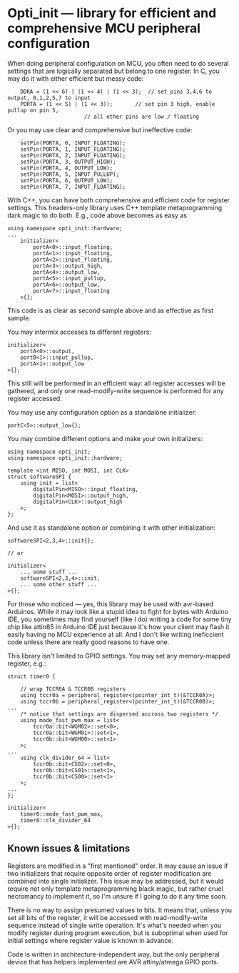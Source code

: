 # Opti_init &mdash; library for efficient and comprehensive MCU peripheral configuration
When doing peripheral configuration on MCU, you often need to do several
settings that are logically separated but belong to one register. In C, you
may do it with either efficient but messy code:
```
	DDRA = (1 << 6) | (1 << 4) | (1 << 3);	// set pins 3,4,6 to output, 0,1,2,5,7 to input
	PORTA = (1 << 5) | (1 << 3));		// set pin 3 high, enable pullup on pin 5,
						// all other pins are low / floating
```
Or you may use clear and comprehensive but ineffective code:
```
	setPin(PORTA, 0, INPUT_FLOATING);
	setPin(PORTA, 1, INPUT_FLOATING);
	setPin(PORTA, 2, INPUT_FLOATING);
	setPin(PORTA, 3, OUTPUT_HIGH);
	setPin(PORTA, 4, OUTPUT_LOW);
	setPin(PORTA, 5, INPUT_PULLUP);
	setPin(PORTA, 6, OUTPUT_LOW);
	setPin(PORTA, 7, INPUT_FLOATING);
```
With C++, you can have both comprehensive and efficient code for register
settings. This headers-only library uses C++ template metaprogramming dark
magic to do both. E.g., code above becomes as easy as
```
using namespace opti_init::hardware;
...
	initializer<
		portA<0>::input_floating,
		portA<1>::input_floating,
		portA<2>::input_floating,
		portA<3>::output_high,
		portA<4>::output_low,
		portA<5>::input_pullup,
		portA<6>::output_low,
		portA<7>::input_floating
	>{};
```
This code is as clear as second sample above and as effective as first sample.

You may intermix accesses to different registers:
```
initializer<
	portA<0>::output,
	portB<1>::input_pullup,
	portA<1>::output_low
>{};
```
This still will be performed in an efficient way: all register accesses will be
gathered, and only one read-modify-write sequence is performed for any register
accessed.

You may use any configuration option as a standalone initializer:
```
portC<5>::output_low{};
```

You may combine different options and make your own initializers:
```
using namespace opti_init;
using namespace opti_init::hardware;

template <int MISO, int MOSI, int CLK>
struct softwareSPI {
	using init = list<
		digitalPin<MISO>::input_floating,
		digitalPin<MOSI>::output_high,
		digitalPin<CLK>::output_high
	>;
};
```
And use it as standalone option or combining it with other initialization:
```
softwareSPI<2,3,4>::init{};

// or

initializer<
	... some stuff ...
	softwareSPI<2,3,4>::init,
	... some other stuff ...
>{};
```

For those who noticed &mdash; yes, this library may be used with avr-based
Arduinos. While it may look like a stupid idea to fight for bytes with
Arduino IDE, you sometimes may find yourself (like I do) writing a code
for some tiny chip like attin85 in Arduino IDE just because it's how
your client may flash it easily having no MCU experience at all. And I don't
like writing ineficcient code unless there are really good reasons to have
one.

This library isn't limited to GPIO settings. You may set any
memory-mapped register, e.g.:
```
struct timer0 {

	// wrap TCCR0A & TCCR0B registers
	using tccr0a = peripheral_register<(pointer_int_t)(&TCCR0A)>;
	using tccr0b = peripheral_register<(pointer_int_t)(&TCCR0B)>;
...
	/* notice that settings are dispersed accross two registers */
	using mode_fast_pwm_max = list<
		tccr0a::bit<WGM02>::set<0>,
		tccr0a::bit<WGM01>::set<1>,
		tccr0b::bit<WGM00>::set<1>
	>;
...
	using clk_divider_64 = list<
		tccr0b::bit<CS02>::set<0>,
		tccr0b::bit<CS01>::set<1>,
		tccr0b::bit<CS00>::set<1>
	>;
...
};

initializer<
	timer0::mode_fast_pwm_max,
	timer0::clk_divider_64
>{};
```

## Known issues & limitations
Registers are modified in a "first mentioned" order. It may cause an issue
if two initializers that require opposite order of register modification
are combined into single initializer. This issue may be addressed, but it
would require not only template metaprogramming black magic, but rather
cruel necromancy to implement it, so I'm unsure if I going to do it any
time soon.

There is no way to assign presumed values to bits. It means that, unless you
set all bits of the register, it will be accessed with read-modify-write
sequence instead of single write operation. It's what's needed when you
modify register during program execution, but is suboptimal when used
for initial settings where register value is known in advance.

Code is written in architecture-independent way, but the only peripheral
device that has helpers implemented are AVR attiny/atmega GPIO ports.
